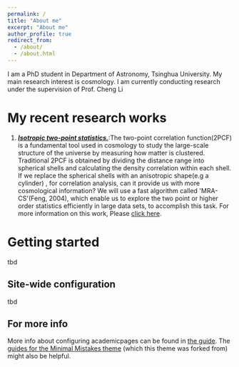 ```yaml
---
permalink: /
title: "About me"
excerpt: "About me"
author_profile: true
redirect_from: 
  - /about/
  - /about.html
---
```


I am a PhD student in Department of Astronomy, Tsinghua University. My main research interest is cosmology. I am currently conducting research under the supervision of Prof. Cheng Li

My recent research works
======
1. ***<u>Isotropic two-point statistics.</u>***:The two-point correlation function(2PCF) is a fundamental tool used in cosmology to study the large-scale structure of the universe by measuring how matter is clustered. Traditional 2PCF is obtained by dividing the distance range into spherical shells and calculating the density correlation within each shell. If we replace the spherical shells with an anisotropic shape(e.g a cylinder) , for correlation analysis, can it provide us with more cosmological information? We will use a fast algorithm called 'MRA-CS'(Feng, 2004), which enable us to explore the two point or higher order statistics efficiently in large data sets, to accomplish this task. For more information on this work, Please [click here](https://www.baidu.com).

Getting started
======
tbd

Site-wide configuration
------
tbd

For more info
------
More info about configuring academicpages can be found in [the guide](https://academicpages.github.io/markdown/). The [guides for the Minimal Mistakes theme](https://mmistakes.github.io/minimal-mistakes/docs/configuration/) (which this theme was forked from) might also be helpful.
